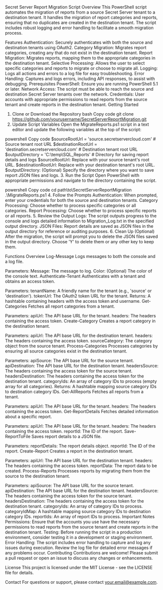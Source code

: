 Secret Server Report Migration Script
Overview
This PowerShell script automates the migration of reports from a source Secret Server tenant to a destination tenant. It handles the migration of report categories and reports, ensuring that no duplicates are created in the destination tenant. The script includes robust logging and error handling to facilitate a smooth migration process.

Features
Authentication: Securely authenticates with both the source and destination tenants using OAuth2.
Category Migration: Migrates report categories, creating any that do not exist in the destination tenant.
Report Migration: Migrates reports, mapping them to the appropriate categories in the destination tenant.
Selective Processing: Allows the user to select specific categories and reports to migrate or choose to migrate all.
Logging: Logs all actions and errors to a log file for easy troubleshooting.
Error Handling: Captures and logs errors, including API responses, to assist with debugging.
Prerequisites
PowerShell: Ensure you are running PowerShell 5.1 or later.
Network Access: The script must be able to reach the source and destination Secret Server tenants over the network.
Credentials: User accounts with appropriate permissions to read reports from the source tenant and create reports in the destination tenant.
Getting Started
1. Clone or Download the Repository
bash
Copy code
git clone https://github.com/yourusername/SecretServerReportMigration.git
2. Update Script Variables
Open the MigrateReports.ps1 script in a text editor and update the following variables at the top of the script:

powershell
Copy code
$sourceRootUrl = 'source.secretservercloud.com'       # Source tenant root URL
$destinationRootUrl = 'destination.secretservercloud.com'  # Destination tenant root URL
$outputDirectory = 'C:\temp\SQL_Reports'  # Directory for saving report details and logs
$sourceRootUrl: Replace with your source tenant's root URL.
$destinationRootUrl: Replace with your destination tenant's root URL.
$outputDirectory: (Optional) Specify the directory where you want to save report JSON files and logs.
3. Run the Script
Open PowerShell with appropriate permissions and navigate to the directory containing the script.

powershell
Copy code
cd path\to\SecretServerReportMigration
.\MigrateReports.ps1
4. Follow the Prompts
Authentication: When prompted, enter your credentials for both the source and destination tenants.
Category Processing: Choose whether to process specific categories or all categories.
Report Processing: Choose whether to process specific reports or all reports.
5. Review the Output
Logs: The script outputs progress to the console and logs detailed information to Migration_Log.txt in the specified output directory.
JSON Files: Report details are saved as JSON files in the output directory for reference or auditing purposes.
6. Clean Up (Optional)
After the migration, the script will prompt you to delete the JSON files saved in the output directory. Choose 'Y' to delete them or any other key to keep them.

Functions Overview
Log-Message
Logs messages to both the console and a log file.

Parameters:
Message: The message to log.
Color: (Optional) The color of the console text.
Authenticate-Tenant
Authenticates with a tenant and obtains an access token.

Parameters:
tenantName: A friendly name for the tenant (e.g., 'source' or 'destination').
tokenUrl: The OAuth2 token URL for the tenant.
Returns:
A hashtable containing headers with the access token and username.
Get-Categories
Fetches all report categories from a tenant.

Parameters:
apiUrl: The API base URL for the tenant.
headers: The headers containing the access token.
Create-Category
Creates a report category in the destination tenant.

Parameters:
apiUrl: The API base URL for the destination tenant.
headers: The headers containing the access token.
sourceCategory: The category object from the source tenant.
Process-Categories
Processes categories by ensuring all source categories exist in the destination tenant.

Parameters:
apiSource: The API base URL for the source tenant.
apiDestination: The API base URL for the destination tenant.
headersSource: The headers containing the access token for the source tenant.
headersDestination: The headers containing the access token for the destination tenant.
categoryIds: An array of category IDs to process (empty array for all categories).
Returns:
A hashtable mapping source category IDs to destination category IDs.
Get-AllReports
Fetches all reports from a tenant.

Parameters:
apiUrl: The API base URL for the tenant.
headers: The headers containing the access token.
Get-ReportDetails
Fetches detailed information about a specific report.

Parameters:
apiUrl: The API base URL for the tenant.
headers: The headers containing the access token.
reportId: The ID of the report.
Save-ReportToFile
Saves report details to a JSON file.

Parameters:
reportDetails: The report details object.
reportId: The ID of the report.
Create-Report
Creates a report in the destination tenant.

Parameters:
apiUrl: The API base URL for the destination tenant.
headers: The headers containing the access token.
reportData: The report data to be created.
Process-Reports
Processes reports by migrating them from the source to the destination tenant.

Parameters:
apiSource: The API base URL for the source tenant.
apiDestination: The API base URL for the destination tenant.
headersSource: The headers containing the access token for the source tenant.
headersDestination: The headers containing the access token for the destination tenant.
categoryIds: An array of category IDs to process.
categoryIdMap: A hashtable mapping source category IDs to destination category IDs.
reportIds: An array of report IDs to process.
Important Notes
Permissions: Ensure that the accounts you use have the necessary permissions to read reports from the source tenant and create reports in the destination tenant.
Testing: Before running the script in a production environment, consider testing it in a development or staging environment.
Error Handling: The script includes error handling to capture and log any issues during execution. Review the log file for detailed error messages if any problems occur.
Contributing
Contributions are welcome! Please submit a pull request or open an issue to discuss any changes or enhancements.

License
This project is licensed under the MIT License - see the LICENSE file for details.

Contact
For questions or support, please contact your.email@example.com.